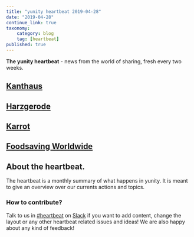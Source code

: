 ```yaml
---
title: "yunity heartbeat 2019-04-28"
date: "2019-04-28"
continue_link: true
taxonomy:
    category: blog
    tag: [heartbeat]
published: true
---
```


**The yunity heartbeat** - news from the world of sharing, fresh every two weeks.

## [Kanthaus](https://kanthaus.online)

## [Harzgerode](http://freiefeldlage.de/)

## [Karrot](https://karrot.world)

## [Foodsaving Worldwide](https://foodsaving.world)

## About the heartbeat.
The heartbeat is a monthly summary of what happens in yunity. It is meant to give an overview over our currents actions and topics.

### How to contribute?
Talk to us in [#heartbeat](https://yunity.slack.com/messages/heartbeat/) on [Slack](https://slackin.yunity.org) if you want to add content, change the layout or any other heartbeat related issues and ideas! We are also happy about any kind of feedback!
